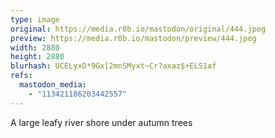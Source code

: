 ```yaml
---
type: image
original: https://media.r0b.io/mastodon/original/444.jpeg
preview: https://media.r0b.io/mastodon/preview/444.jpeg
width: 2880
height: 2880
blurhash: UCELyxD*9Gx[2mnSMyxt~Cr?axaz$+ELS1af
refs:
  mastodon_media:
    - "113421186203442557"
---
```


A large leafy river shore under autumn trees 
